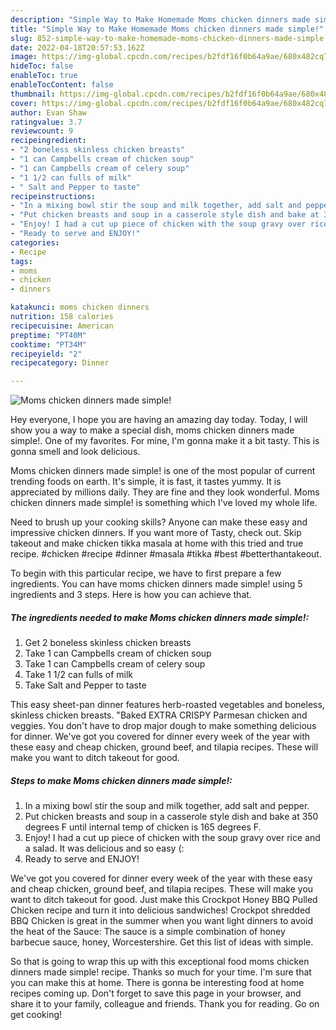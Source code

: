 ```yaml
---
description: "Simple Way to Make Homemade Moms chicken dinners made simple!"
title: "Simple Way to Make Homemade Moms chicken dinners made simple!"
slug: 852-simple-way-to-make-homemade-moms-chicken-dinners-made-simple
date: 2022-04-18T20:57:53.162Z
image: https://img-global.cpcdn.com/recipes/b2fdf16f0b64a9ae/680x482cq70/moms-chicken-dinners-made-simple-recipe-main-photo.jpg
hideToc: false
enableToc: true
enableTocContent: false
thumbnail: https://img-global.cpcdn.com/recipes/b2fdf16f0b64a9ae/680x482cq70/moms-chicken-dinners-made-simple-recipe-main-photo.jpg
cover: https://img-global.cpcdn.com/recipes/b2fdf16f0b64a9ae/680x482cq70/moms-chicken-dinners-made-simple-recipe-main-photo.jpg
author: Evan Shaw
ratingvalue: 3.7
reviewcount: 9
recipeingredient:
- "2 boneless skinless chicken breasts"
- "1 can Campbells cream of chicken soup"
- "1 can Campbells cream of celery soup"
- "1 1/2 can fulls of milk"
- " Salt and Pepper to taste"
recipeinstructions:
- "In a mixing bowl stir the soup and milk together, add salt and pepper."
- "Put chicken breasts and soup in a casserole style dish and bake at 350 degrees F until internal temp of chicken is 165 degrees F."
- "Enjoy! I had a cut up piece of chicken with the soup gravy over rice and a salad. It was delicious and so easy (:"
- "Ready to serve and ENJOY!"
categories:
- Recipe
tags:
- moms
- chicken
- dinners

katakunci: moms chicken dinners 
nutrition: 158 calories
recipecuisine: American
preptime: "PT40M"
cooktime: "PT34M"
recipeyield: "2"
recipecategory: Dinner

---
```



![Moms chicken dinners made simple!](https://img-global.cpcdn.com/recipes/b2fdf16f0b64a9ae/680x482cq70/moms-chicken-dinners-made-simple-recipe-main-photo.jpg)

Hey everyone, I hope you are having an amazing day today. Today, I will show you a way to make a special dish, moms chicken dinners made simple!. One of my favorites. For mine, I'm gonna make it a bit tasty. This is gonna smell and look delicious.

Moms chicken dinners made simple! is one of the most popular of current trending foods on earth. It's simple, it is fast, it tastes yummy. It is appreciated by millions daily. They are fine and they look wonderful. Moms chicken dinners made simple! is something which I've loved my whole life.

Need to brush up your cooking skills? Anyone can make these easy and impressive chicken dinners. If you want more of Tasty, check out. Skip takeout and make chicken tikka masala at home with this tried and true recipe. #chicken #recipe #dinner #masala #tikka #best #betterthantakeout.


To begin with this particular recipe, we have to first prepare a few ingredients. You can have moms chicken dinners made simple! using 5 ingredients and 3 steps. Here is how you can achieve that.

<!--inarticleads1-->

##### The ingredients needed to make Moms chicken dinners made simple!:

1. Get 2 boneless skinless chicken breasts
1. Take 1 can Campbells cream of chicken soup
1. Take 1 can Campbells cream of celery soup
1. Take 1 1/2 can fulls of milk
1. Take  Salt and Pepper to taste


This easy sheet-pan dinner features herb-roasted vegetables and boneless, skinless chicken breasts. &#34;Baked EXTRA CRISPY Parmesan chicken and veggies. You don&#39;t have to drop major dough to make something delicious for dinner. We&#39;ve got you covered for dinner every week of the year with these easy and cheap chicken, ground beef, and tilapia recipes. These will make you want to ditch takeout for good. 

<!--inarticleads2-->

##### Steps to make Moms chicken dinners made simple!:

1. In a mixing bowl stir the soup and milk together, add salt and pepper.
1. Put chicken breasts and soup in a casserole style dish and bake at 350 degrees F until internal temp of chicken is 165 degrees F.
1. Enjoy! I had a cut up piece of chicken with the soup gravy over rice and a salad. It was delicious and so easy (:
1. Ready to serve and ENJOY!

We&#39;ve got you covered for dinner every week of the year with these easy and cheap chicken, ground beef, and tilapia recipes. These will make you want to ditch takeout for good. Just make this Crockpot Honey BBQ Pulled Chicken recipe and turn it into delicious sandwiches! Crockpot shredded BBQ Chicken is great in the summer when you want light dinners to avoid the heat of the Sauce: The sauce is a simple combination of honey barbecue sauce, honey, Worcestershire. Get this list of ideas with simple. 

So that is going to wrap this up with this exceptional food moms chicken dinners made simple! recipe. Thanks so much for your time. I'm sure that you can make this at home. There is gonna be interesting food at home recipes coming up. Don't forget to save this page in your browser, and share it to your family, colleague and friends. Thank you for reading. Go on get cooking!
